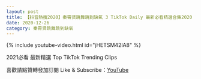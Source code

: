 ```yaml
---
layout: post
title: 【抖音熱搜2020】秦霄贤跳舞跳到缺氧 3 TikTok Daily 最新必看精選合集2020 12 26
date: 2020-12-26
category: 秦霄贤跳舞跳到缺氧
---
```


{% include youtube-video.html id="jHETSM42lA8" %}

2021必看 最新精選 Top TikTok Trending Clips

喜歡請點贊轉發加訂閱 Like & Subscribe：[YouTube](https://www.youtube.com/channel/UCAoR7VcanIPd04uEq_GIylA/videos)

